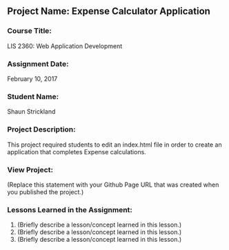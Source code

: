 ## Project Name:  Expense Calculator Application

### Course Title:
LIS 2360:  Web Application Development

### Assignment Date: 
February 10, 2017

### Student Name:  
Shaun Strickland

### Project Description:
This project required students to edit an index.html file in order to create an application that completes Expense calculations. 

### View Project:
(Replace this statement with your Github Page URL that was created when you 
 published the project.)

### Lessons Learned in the Assignment:
1. (Briefly describe a lesson/concept learned in this lesson.)
2. (Briefly describe a lesson/concept learned in this lesson.)
3. (Briefly describe a lesson/concept learned in this lesson.)
